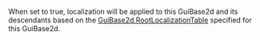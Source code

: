 When set to true, localization will be applied to this GuiBase2d and its descendants based on the [GuiBase2d.RootLocalizationTable](https://developer.roblox.com/api-reference/property/GuiBase2d/RootLocalizationTable) specified for this GuiBase2d.
